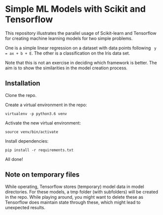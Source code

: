 # Simple ML Models with Scikit and Tensorflow

This repository illustrates the parallel usage of Scikit-learn and Tensorflow
for creating machine learning models for two simple problems.

One is a simple linear regression on a dataset with data points following ```
y = ax + b + E```. The other is a classification on the Iris data set.

Note that this is not an exercise in deciding which framework is better. The 
aim is to show the similarities in the model creation process.

## Installation
Clone the repo.

Create a virtual environment in the repo:
```
virtualenv -p python3.6 venv
```

Activate the new virtual environment:
```
source venv/bin/activate
``` 

Install dependencies:
```
pip install -r requirements.txt
```

All done!

## Note on temporary files
While operating, Tensorflow stores (temporary) model data in model directories.
For these models, a tmp folder (with subfolders) will be created in the repo.
While playing around, you might want to delete these as Tensorflow does 
maintain state through these, which might lead to unexpected results.
